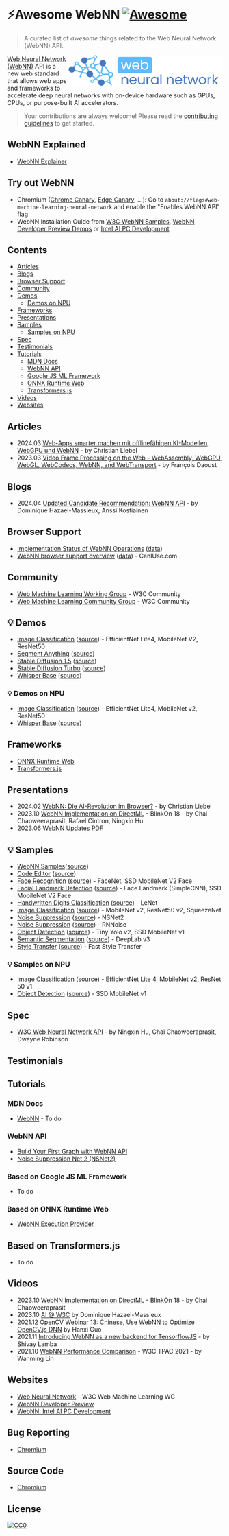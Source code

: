 # ⚡Awesome WebNN [![Awesome](https://awesome.re/badge-flat.svg)](https://awesome.re)

> A curated list of _awesome_ things related to the Web Neural Network (WebNN) API.

<a href="https://webnn.dev/"><img alt="WebNN logo" src="media/logo-webnn-white.svg" align="right" width="360" /></a>

[Web Neural Network (WebNN)](https://webnn.dev/) API is a new web standard that allows web apps and frameworks to accelerate deep neural networks with on-device hardware such as GPUs, CPUs, or purpose-built AI accelerators.

> Your contributions are always welcome! Please read the [contributing guidelines](CONTRIBUTING.md) to get started.

## WebNN Explained

- [WebNN Explainer](https://github.com/webmachinelearning/webnn/blob/main/explainer.md)

## Try out WebNN

- Chromium ([Chrome Canary](https://www.google.com/chrome/canary/), [Edge Canary](https://www.microsoftedgeinsider.com/download/canary), ...): Go to `about://flags#web-machine-learning-neural-network` and enable the "Enables WebNN API" flag
- WebNN Installation Guide from [W3C WebNN Samples](https://github.com/webmachinelearning/webnn-samples/#webnn-installation-guides), [WebNN Developer Preview Demos](https://xxxxxxxxx.github.io/webnn-developer-preview/install.html) or [Intel AI PC Development](https://www.intel.com/content/www/us/en/developer/topic-technology/ai-pc/webnn.html)

## Contents

- [Articles](#articles)
- [Blogs](#blogs)
- [Browser Support](#browser-support)
- [Community](#community)
- [Demos](#-demos)
  - [Demos on NPU](#-demos-on-npu)
- [Frameworks](#frameworks)
- [Presentations](#presentations)
- [Samples](#-samples)
  - [Samples on NPU](#-samples-on-npu)
- [Spec](#spec)
- [Testimonials](#testimonials)
- [Tutorials](#tutorials)
  - [MDN Docs](#mdn-docs)
  - [WebNN API](#webnn-api)
  - [Google JS ML Framework](#based-on-google-js-ml-framework)
  - [ONNX Runtime Web](#based-on-onnx-runtime-web)
  - [Transformers.js](#based-on-transformersjs)
- [Videos](#videos)
- [Websites](#websites)

## Articles

- 2024.03 [Web-Apps smarter machen mit offlinefähigen KI-Modellen, WebGPU und WebNN](https://www.heise.de/blog/Web-Apps-smarter-machen-mit-offlinefaehigen-KI-Modellen-WebGPU-und-WebNN-7520733.html) - by Christian Liebel
- 2023.03 [Video Frame Processing on the Web – WebAssembly, WebGPU, WebGL, WebCodecs, WebNN, and WebTransport](https://webrtchacks.com/video-frame-processing-on-the-web-webassembly-webgpu-webgl-webcodecs-webnn-and-webtransport/) - by François Daoust

## Blogs

- 2024.04 [Updated Candidate Recommendation: WebNN API](https://www.w3.org/news/2024/updated-candidate-recommendation-web-neural-network-api/) - by Dominique Hazael-Massieux, Anssi Kostiainen

## Browser Support

- [Implementation Status of WebNN Operations](https://webmachinelearning.github.io/webnn-status/) ([data](https://github.com/webmachinelearning/webmachinelearning.github.io/blob/main/assets/json/webnn_status.json))
- [WebNN browser support overview](https://caniuse.com/?search=ml) ([data](https://github.com/mdn/browser-compat-data/pull/22569/files)) - CanIUse.com

## Community

- [Web Machine Learning Working Group](https://www.w3.org/groups/wg/webmachinelearning/) - W3C Community
- [Web Machine Learning Community Group](https://www.w3.org/groups/cg/webmachinelearning/) - W3C Community

## 💡 Demos

- [Image Classification](https://xxxxxxxxx.github.io/webnn-developer-preview/demos/image-classification/) ([source](https://github.com/xxxxxxxxx/webnn-developer-preview/tree/demos-v1.01/demos/image-classification)) - EfficientNet Lite4, MobileNet V2, ResNet50
- [Segment Anything](https://xxxxxxxxx.github.io/webnn-developer-preview/demos/segment-anything/) ([source](https://github.com/xxxxxxxxx/webnn-developer-preview/tree/demos-v1.01/demos/segment-anything))
- [Stable Diffusion 1.5](https://xxxxxxxxx.github.io/webnn-developer-preview/demos/stable-diffusion-1.5/) ([source](https://github.com/xxxxxxxxx/webnn-developer-preview/tree/demos-v1.01/demos/stable-diffusion-1.5))
- [Stable Diffusion Turbo](https://xxxxxxxxx.github.io/webnn-developer-preview/demos/sd-turbo/) ([source](https://github.com/xxxxxxxxx/webnn-developer-preview/tree/demos-v1.01/demos/sd-turbo))
- [Whisper Base](https://xxxxxxxxx.github.io/webnn-developer-preview/demos/whisper-base/) ([source](https://github.com/xxxxxxxxx/webnn-developer-preview/tree/demos-v1.01/demos/whisper-base))

### 💡 Demos on NPU

- [Image Classification](https://xxxxxxxxx.github.io/webnn-developer-preview/demos/image-classification/) ([source](https://github.com/xxxxxxxxx/webnn-developer-preview/tree/demos-v1.01/demos/image-classification)) - EfficientNet Lite4, MobileNet v2, ResNet50
- [Whisper Base](https://xxxxxxxxx.github.io/webnn-developer-preview/demos/whisper-base/) ([source](https://github.com/xxxxxxxxx/webnn-developer-preview/tree/demos-v1.01/demos/whisper-base))

## Frameworks

- [ONNX Runtime Web](https://onnxruntime.ai/)
- [Transformers.js](https://huggingface.co/docs/transformers.js)

## Presentations

- 2024.02 [WebNN: Die AI-Revolution im Browser?](https://basta.net/web-development/webbnn-api-ai-browser/) - by Christian Liebel
- 2023.10 [WebNN Implementation on DirectML](https://docs.google.com/presentation/d/1u9efG33BCIp0VdvpXXAu1yJlW10YvNNbnSklwJPBeCM/edit#slide=id.g24dab4effb5_0_0) - BlinkOn 18 - by Chai Chaoweeraprasit, Rafael Cintron, Ningxin Hu
- 2023.06 [WebNN Updates](https://ibelem.github.io/webnn-updates/) [PDF](https://www.w3.org/2023/06/china-web-forum/slides/zhang-min.pdf)

## 💡 Samples

- [WebNN Samples](https://webmachinelearning.github.io/webnn-samples-intro/)([source](https://github.com/webmachinelearning/webnn-samples))
- [Code Editor](https://webmachinelearning.github.io/webnn-samples/code/index.html) ([source](https://github.com/webmachinelearning/webnn-samples/tree/master/code))
- [Face Recognition](https://webmachinelearning.github.io/webnn-samples/face_recognition/index.html) ([source](https://github.com/webmachinelearning/webnn-samples/tree/master/face_recognition)) - FaceNet, SSD MobileNet V2 Face
- [Facial Landmark Detection](https://webmachinelearning.github.io/webnn-samples/facial_landmark_detection/index.html) ([source](https://github.com/webmachinelearning/webnn-samples/tree/master/facial_landmark_detection)) - Face Landmark (SimpleCNN), SSD MobileNet V2 Face
- [Handwritten Digits Classification](https://webmachinelearning.github.io/webnn-samples/lenet/index.html) ([source](https://github.com/webmachinelearning/webnn-samples/tree/master/lenet)) - LeNet
- [Image Classification](https://webmachinelearning.github.io/webnn-samples/image_classification/index.html) ([source](https://github.com/webmachinelearning/webnn-samples/tree/master/image_classification)) - MobileNet v2, ResNet50 v2, SqueezeNet
- [Noise Suppression](https://webmachinelearning.github.io/webnn-samples/nsnet2/index.html) ([source](https://github.com/webmachinelearning/webnn-samples/tree/master/nsnet2)) - NSNet2
- [Noise Suppression](https://webmachinelearning.github.io/webnn-samples/rnnoise/index.html) ([source](https://github.com/webmachinelearning/webnn-samples/tree/master/rnnoise)) - RNNoise
- [Object Detection](https://webmachinelearning.github.io/webnn-samples/object_detection/index.html) ([source](https://github.com/webmachinelearning/webnn-samples/tree/master/object_detection)) - Tiny Yolo v2, SSD MobileNet v1
- [Semantic Segmentation](https://webmachinelearning.github.io/webnn-samples/semantic_segmentation/index.html) ([source](https://github.com/webmachinelearning/webnn-samples/tree/master/semantic_segmentation)) - DeepLab v3
- [Style Transfer](https://webmachinelearning.github.io/webnn-samples/style_transfer/index.html) ([source](https://github.com/webmachinelearning/webnn-samples/tree/master/style_transfer)) - Fast Style Transfer

### 💡 Samples on NPU

- [Image Classification](https://webmachinelearning.github.io/webnn-samples/image_classification/index.html) ([source](https://github.com/webmachinelearning/webnn-samples/tree/master/image_classification)) - EfficientNet Lite 4, MobileNet v2, ResNet 50 v1
- [Object Detection](https://webmachinelearning.github.io/webnn-samples/object_detection/index.html) ([source](https://github.com/webmachinelearning/webnn-samples/tree/master/object_detection)) - SSD MobileNet v1

## Spec

- [W3C Web Neural Network API](https://www.w3.org/TR/webnn/) - by Ningxin Hu, Chai Chaoweeraprasit, Dwayne Robinson

## Testimonials

## Tutorials

### MDN Docs

- [WebNN](https://developer.mozilla.org/en-US/search?q=webnn) - To do

### WebNN API

- [Build Your First Graph with WebNN API](https://webmachinelearning.github.io/get-started/2021/03/15/build-your-first-graph-with-webnn-api.html)
- [Noise Suppression Net 2 (NSNet2)](https://webmachinelearning.github.io/get-started/2021/03/17/noise-suppression-net-v2.html)

### Based on Google JS ML Framework

- To do

### Based on ONNX Runtime Web

- [WebNN Execution Provider](https://onnxruntime.ai/docs/tutorials/web/env-flags-and-session-options.html)

## Based on Transformers.js

- To do

## Videos

- 2023.10 [WebNN Implementation on DirectML](https://www.youtube.com/watch?v=FapumEVdrcg) - BlinkOn 18 - by Chai Chaoweeraprasit
- 2023.10 [AI @ W3C](https://www.youtube.com/watch?v=E0TbotgqAgw) by Dominique Hazael-Massieux
- 2021.12 [OpenCV Webinar 13: Chinese, Use WebNN to Optimize OpenCV.js DNN](https://www.youtube.com/watch?v=kQogwlhSsQ4) by Hanxi Guo
- 2021.11 [Introducing WebNN as a new backend for TensorflowJS](https://www.youtube.com/watch?v=v3LAY-Do25I) - by Shivay Lamba
- 2021.10 [WebNN Performance Comparison](https://www.youtube.com/watch?v=cHmWE5IHo9o&list=PLNhYw8KaLq2VOeJCyWZiEcmVYpXl5dw81) - W3C TPAC 2021 - by Wanming Lin

## Websites

- [Web Neural Network](https://webnn.dev/) - W3C Web Machine Learning WG
- [WebNN Developer Preview](https://xxxxxxxxx.github.io/webnn-developer-preview)
- [WebNN: Intel AI PC Development](https://www.intel.com/content/www/us/en/developer/topic-technology/ai-pc/webnn.html)

## Bug Reporting

- [Chromium](https://issues.chromium.org/issues?q=status:open%20componentid:1456206&s=created_time:desc)

## Source Code

- [Chromium](https://source.chromium.org/chromium/chromium/src/+/main:services/webnn/)

## License

[![CC0](https://mirrors.creativecommons.org/presskit/buttons/88x31/svg/cc-zero.svg)](https://creativecommons.org/publicdomain/zero/1.0)